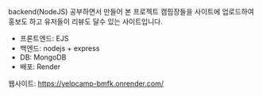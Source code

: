backend(NodeJS) 공부하면서 만들어 본 프로젝트
캠핌장들을 사이트에 업로드하여 홍보도 하고 유저들이 리뷰도 달수 있는 사이트입니다.

<ul>
  <li>프론트엔드: EJS</li>
  <li>백엔드: nodejs + express</li>
  <li>DB: MongoDB</li>
  <li>배포: Render</li>
</ul>

웹사이트: https://yelpcamp-bmfk.onrender.com/  
